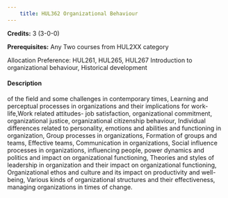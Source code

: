 ```yaml
---
    title: HUL362 Organizational Behaviour
---
```

**Credits:** 3 (3-0-0)



**Prerequisites:** Any Two courses from HUL2XX category 

Allocation Preference: HUL261, HUL265, HUL267 Introduction to organizational behaviour, Historical development

#### Description 
of the field and some challenges in contemporary times, Learning and perceptual processes in organizations and their implications for work-life,Work related attitudes- job satisfaction, organizational commitment, organizational justice, organizational citizenship behaviour, Individual differences related to personality, emotions and abilities and functioning in organization, Group processes in organizations, Formation of groups and teams, Effective teams, Communication in organizations, Social influence processes in organizations, influencing people, power dynamics and politics and impact on organizational functioning, Theories and styles of leadership in organization and their impact on organizational functioning, Organizational ethos and culture and its impact on productivity and well- being, Various kinds of organizational structures and their effectiveness, managing organizations in times of change.